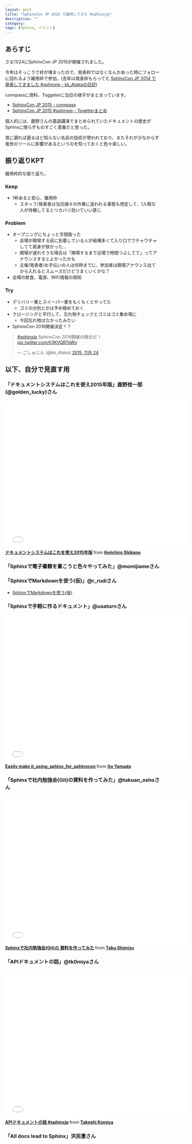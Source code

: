 ```yaml
---
layout: post
title: "SphinxCon JP 2015 で雑用してきた #sphinxjp"
description: ""
category: 
tags: [Sphinx, イベント]
---
```


## あらすじ

さる11/24にSphinxCon JP 2015が開催されました。

今年はそっこうで枠が埋まったので、発表枠ではなくなんかあった時にフォローに回れるよう雑用枠で参加。(去年は発表枠もらってた [SphinxCon JP 2014 で発表してきました #sphinxjp - kk_Atakaの日記](http://d.hatena.ne.jp/kk_Ataka/20141027/1414384605))

connpassに資料、Toggeterに当日の様子がまとまっています。

- [SphinxCon JP 2015 - connpass](http://sphinxjp.connpass.com/event/22024/)
- [SphinxCon JP 2015 #sphinxjp - Togetterまとめ](http://togetter.com/li/904532)

個人的には、鹿野さんの基調講演でまとめられていたドキュメントの歴史がSphinxに限らずものすごく貴重だと思った。

昔に遡れば遡るほど知らない名前の技術が使われており、またそれが少なからず後世のツールに影響があるというのを知っておくと色々楽しい。

## 振り返りKPT

雑用枠的な振り返り。

### Keep

- 1枠あると安心、雑用枠
    - スタッフ/発表者は当日諸々の作業に追われる事態も想定して、1人暇な人が待機してるとリカバリ効いていい感じ

### Problem

- オープニングにちょっと手間取った
    - 会場が開場する前に到着している人が結構多くて入り口でワチャワチャしてて肩身が狭かった…
    - 開場が遅れそうな場合は「開場するまで近場で時間つぶしてて」ってアナウンスするとよかったかも
    - 主催/発表者/お手伝いの人は何時までに、参加者は開場アナウンス出てから入れるとスムーズだけどうまくいくかな？
- 会場の飲食、電源、WiFi情報の周知

### Try

- デリバリー業とスイーパー業をもくもくとやってた
    - ゴミの分別とかは予め極めておく
- クロージングと平行して、忘れ物チェックとゴミはゴミ集め場に
    - 今回忘れ物はなかったみたい
- SphinxCon 2016開催決定！？

<blockquote class="twitter-tweet" lang="ja"><p lang="ja" dir="ltr"><a href="https://twitter.com/hashtag/sphinxjp?src=hash">#sphinxjp</a> SphinxCon 2016開催の暗示だ！ <a href="https://t.co/h3KVQR7oWv">pic.twitter.com/h3KVQR7oWv</a></p>&mdash; ごしゅじん (@kk_Ataka) <a href="https://twitter.com/kk_Ataka/status/669120944447713280">2015, 11月 24</a></blockquote>
<script async src="//platform.twitter.com/widgets.js" charset="utf-8"></script>

## 以下、自分で見直す用

### 「ドキュメントシステムはこれを使え2015年版」鹿野桂一郎(@golden_lucky)さん

<iframe src="//www.slideshare.net/slideshow/embed_code/key/dipot9VGeXCxDK" width="595" height="485" frameborder="0" marginwidth="0" marginheight="0" scrolling="no"> </iframe> <div style="margin-bottom:5px"> <strong> <a href="//www.slideshare.net/k16shikano/2015-55455604" title="ドキュメントシステムはこれを使え2015年版" target="_blank">ドキュメントシステムはこれを使え2015年版</a> </strong> from <strong><a href="//www.slideshare.net/k16shikano" target="_blank">Keiichiro Shikano</a></strong> </div>

### 「Sphinxで電子書籍を書こうと色々やってみた」@momijiameさん

<script async class="speakerdeck-embed" data-id="8cf97edb879a424b97b0c15815bab246" data-ratio="1.33333333333333" src="//speakerdeck.com/assets/embed.js"></script>

### 「SphinxでMarkdownを使う(仮)」@r_rudiさん

- [SphinxでMarkdownを使う(仮)](https://dl.dropboxusercontent.com/u/218108/sphinxcon2015/markdown.html)

### 「Sphinxで手軽に作るドキュメント」@usaturnさん

<iframe src="//www.slideshare.net/slideshow/embed_code/key/qJWWoLKkVXuAB2" width="595" height="485" frameborder="0" marginwidth="0" marginheight="0" scrolling="no"> </iframe> <div style="margin-bottom:5px"> <strong> <a href="//www.slideshare.net/goyamada92/easily-make-itusingsphinxforsphinxcon" title="Easily make it_using_sphinx_for_sphinxcon" target="_blank">Easily make it_using_sphinx_for_sphinxcon</a> </strong> from <strong><a href="//www.slideshare.net/goyamada92" target="_blank">Go Yamada</a></strong> </div>

### 「Sphinxで社内勉強会(Git)の資料を作ってみた」@takuan_oshoさん

<iframe src="//www.slideshare.net/slideshow/embed_code/key/KVj96GlxHHOGDR" width="595" height="485" frameborder="0" marginwidth="0" marginheight="0" scrolling="no"> </iframe> <div style="margin-bottom:5px"> <strong> <a href="//www.slideshare.net/takushimizu/use-case-of-making-inhouse-training-documents-with-sphinx" title="Sphinxで社内勉強会(Git)の 資料を作ってみた" target="_blank">Sphinxで社内勉強会(Git)の 資料を作ってみた</a> </strong> from <strong><a href="//www.slideshare.net/takushimizu" target="_blank">Taku Shimizu</a></strong> </div>

### 「APIドキュメントの話」@tk0miyaさん

<iframe src="//www.slideshare.net/slideshow/embed_code/key/K36FX7MvYzcgii" width="595" height="485" frameborder="0" marginwidth="0" marginheight="0" scrolling="no"> </iframe> <div style="margin-bottom:5px"> <strong> <a href="//www.slideshare.net/TakeshiKomiya/api-sphinxjp" title="APIドキュメントの話 #sphinxjp" target="_blank">APIドキュメントの話 #sphinxjp</a> </strong> from <strong><a href="//www.slideshare.net/TakeshiKomiya" target="_blank">Takeshi Komiya</a></strong> </div>

### 「All docs lead to Sphinx」洪民憙さん

<script async class="speakerdeck-embed" data-id="d0e75e40fe7344ef8209acc2504061c4" data-ratio="1.33333333333333" src="//speakerdeck.com/assets/embed.js"></script>
